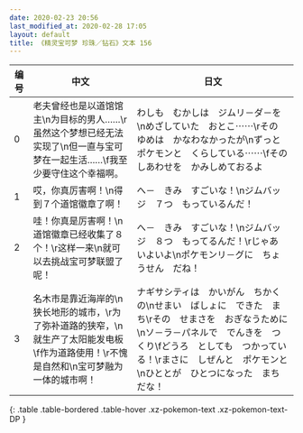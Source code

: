 ```yaml
---
date: 2020-02-23 20:56
last_modified_at: 2020-02-28 17:05
layout: default
title: 《精灵宝可梦 珍珠／钻石》文本 156
---
```

| 编号 | 中文 | 日文 |
| ---- | ---- | ---- |
| 0 | 老夫曾经也是以道馆馆主\n为目标的男人……\r虽然这个梦想已经无法实现了\n但一直与宝可梦在一起生活……\f我至少要守住这个幸福啊。 | わしも　むかしは　ジムリ－ダ－を\nめざしていた　おとこ⋯⋯\rその　ゆめは　かなわなかったが\nずっと　ポケモンと　くらしている⋯⋯\fその　しあわせを　かみしめておるよ |
| 1 | 哎，你真厉害啊！\n得到７个道馆徽章了啊！ | へ－　きみ　すごいな！\nジムバッジ　７つ　もっているんだ！ |
| 2 | 哇！你真是厉害啊！\n道馆徽章已经收集了８个！\r这样一来\n就可以去挑战宝可梦联盟了呢！ | へ－　きみ　すごいな！\nジムバッジ　８つ　もってるんだ！\rじゃあ　いよいよ\nポケモンリ－グに　ちょうせん　だね！ |
| 3 | 名木市是靠近海岸的\n狭长地形的城市，\r为了弥补道路的狭窄，\n就生产了太阳能发电板\f作为道路使用！\r不愧是自然和\n宝可梦融为一体的城市啊！ | ナギサシティは　かいがん　ちかくの\nせまい　ばしょに　できた　まち\rその　せまさを　おぎなうために\nソ－ラ－パネルで　でんきを　つくり\fどうろ　としても　つかっている！\rまさに　しぜんと　ポケモンと\nひととが　ひとつになった　まち　だな！ |
{: .table .table-bordered .table-hover .xz-pokemon-text .xz-pokemon-text-DP }